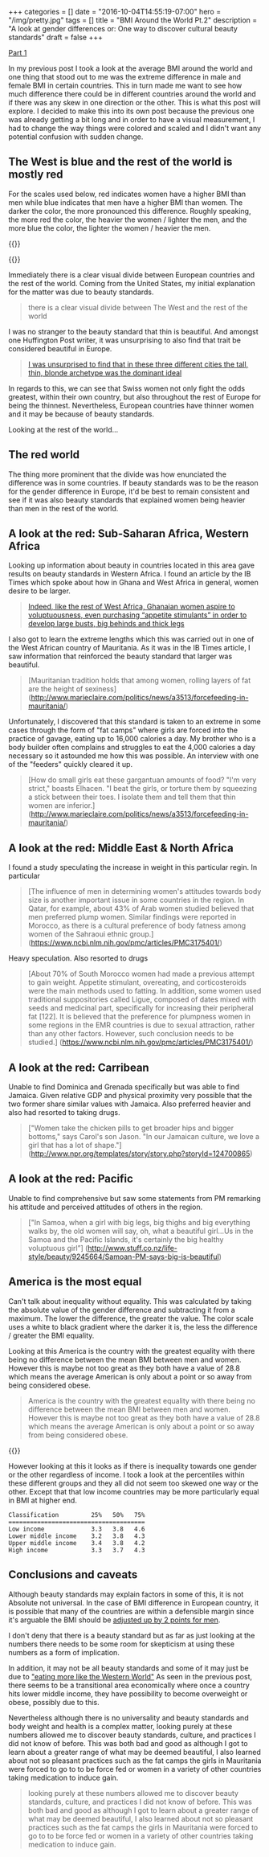 +++
categories = []
date = "2016-10-04T14:55:19-07:00"
hero = "/img/pretty.jpg"
tags = []
title = "BMI Around the World Pt.2"
description = "A look at gender differences or: One way to discover cultural beauty standards"
draft = false
+++

[Part 1](/blog/world-bmi-pt1)

In my previous post I took a look at the average BMI around the world and one thing
that stood out to me was the extreme difference in male and female BMI in certain
countries. This in turn made me want to see how much difference there could be in
different countries around the world and if there was any skew in one direction or
the other. This is what this post will explore. I decided to make this into its
own post because the previous one was already getting a bit long and in order to
have a visual measurement, I had to change the way things were colored and scaled
and I didn't want any potential confusion with sudden change.

## The West is blue and the rest of the world is mostly red

For the scales used below, red indicates women have a higher BMI than men while
blue indicates that men have a higher BMI than women. The darker the color, the
more pronounced this difference. Roughly speaking, the more red the color, the heavier
the women / lighter the men, and the more blue the color, the lighter the women /
heavier the men.

{{<highchartsMapBMI2 src="/charts/bmi.json" id="bmi-world-map" title="Mean BMI Difference By Country 2014">}}

{{<highchartsTreeBMI2 src="/charts/bmi.json" metasrc="/charts/worldbank2014m.json" id="bmi-wb-region" grouping="wbRegion" title="Mean BMI Difference By World Bank Region">}}

Immediately there is a clear visual divide between European countries and the rest of the
world. Coming from the United States, my initial explanation for the matter was
due to beauty standards.

>there is a clear visual divide between The West and the rest of the world

I was no stranger to the beauty standard that thin is beautiful. And amongst one
Huffington Post writer, it was unsurprising to also find that trait be considered
beautiful in Europe.

>[I was unsurprised to find that in these three different cities the tall, thin, blonde archetype was the dominant ideal](http://www.huffingtonpost.com/antonia-opiah/how-women-in-europe-define-beauty_b_8206644.html)

In regards to this, we can see that Swiss women not only fight the odds greatest,
within their own country, but also throughout the rest of Europe for being the
thinnest. Nevertheless, European countries have thinner women and it may be because
of beauty standards.

Looking at the rest of the world...

## The red world

The thing more prominent that the divide was how enunciated the difference was in
some countries. If beauty standards was to be the reason for the gender difference
in Europe, it'd be best to remain consistent and see if it was also beauty standards
that explained women being heavier than men in the rest of the world.

## A look at the red: Sub-Saharan Africa, Western Africa

Looking up information about beauty in countries located in this area gave results
on beauty standards in Western Africa. I found an article by the IB Times which
spoke about how in Ghana and West Africa in general, women desire to be larger.

>[Indeed, like the rest of West Africa, Ghanaian women aspire to voluptuousness, even purchasing “appetite stimulants” in order to develop large busts, big behinds and thick legs](http://www.ibtimes.com/fat-land-western-standards-beauty-clash-west-african-notions-843573)

I also got to learn the extreme lengths which this was carried out in one of the
West African country of Mauritania. As it was in the IB Times article, I saw
information that reinforced the beauty standard that larger was beautiful.

>[Mauritanian tradition holds that among women, rolling layers of fat are the height of sexiness]
(http://www.marieclaire.com/politics/news/a3513/forcefeeding-in-mauritania/)

Unfortunately, I discovered that this standard is taken to an extreme in some cases
through the form of "fat camps" where girls are forced into the practice of
gavage, eating up to 16,000 calories a day. My brother who is a body builder
often complains and struggles to eat the 4,000 calories a day necessary so it
astounded me how this was possible. An interview with one of the "feeders"
quickly cleared it up.

>[How do small girls eat these gargantuan amounts of food? "I'm very strict,"
boasts Elhacen. "I beat the girls, or torture them by squeezing a stick between
their toes. I isolate them and tell them that thin women are inferior.]
(http://www.marieclaire.com/politics/news/a3513/forcefeeding-in-mauritania/)

## A look at the red: Middle East & North Africa

I found a study speculating the increase in weight in this particular regin. In
particular

>[The influence of men in determining women's attitudes towards body size is
another important issue in some countries in the region. In Qatar, for example,
about 43% of Arab women studied believed that men preferred plump women.
Similar findings were reported in Morocco, as there is a cultural preference of
body fatness among women of the Sahraoui ethnic group.]
(https://www.ncbi.nlm.nih.gov/pmc/articles/PMC3175401/)

Heavy speculation. Also resorted to drugs

>[About 70% of South Morocco women had made a previous attempt to gain weight.
Appetite stimulant, overeating, and corticosteroids were the main methods used
to fatting. In addition, some women used traditional suppositories called Ligue,
composed of dates mixed with seeds and medicinal part, specifically for increasing
their peripheral fat [122]. It is believed that the preference for plumpness women
in some regions in the EMR countries is due to sexual attraction, rather than
any other factors. However, such conclusion needs to be studied.]
(https://www.ncbi.nlm.nih.gov/pmc/articles/PMC3175401/)

## A look at the red: Carribean

Unable to find Dominica and Grenada specifically but was able to find Jamaica. Given
relative GDP and physical proximity very possible that the two former share similar
values with Jamaica. Also preferred heavier and also had resorted to taking drugs.

>["Women take the chicken pills to get broader hips and bigger bottoms," says
Carol's son Jason. "In our Jamaican culture, we love a girl that has a lot of shape."]
(http://www.npr.org/templates/story/story.php?storyId=124700865)

## A look at the red: Pacific

Unable to find comprehensive but saw some statements from PM remarking his
attitude and perceived attitudes of others in the region.

>["In Samoa, when a girl with big legs, big thighs and big everything walks by,
the old women will say, oh, what a beautiful girl...Us in the Samoa and the
Pacific Islands, it's certainly the big healthy voluptuous girl”]
(http://www.stuff.co.nz/life-style/beauty/9245664/Samoan-PM-says-big-is-beautiful)

## America is the most equal

Can't talk about inequality without equality. This was calculated by taking
the absolute value of the gender difference and subtracting it from a maximum.
The lower the difference, the greater the value. The color scale uses a white to
black gradient where the darker it is, the less the difference / greater the BMI
equality.

Looking at this America is the country with the greatest equality with there being
no difference between the mean BMI between men and women. However this is maybe not
too great as they both have a value of 28.8 which means the average American is
only about a point or so away from being considered obese.

>America is the country with the greatest equality with there being
no difference between the mean BMI between men and women. However this is maybe not
too great as they both have a value of 28.8 which means the average American is
only about a point or so away from being considered obese.

{{<highchartsTreeBMI3 src="/charts/bmi.json" metasrc="/charts/worldbank2014m.json" id="bmi-wb-income-eq" grouping="income" title="Mean BMI Equality By World Bank Income Group">}}

However looking at this it looks as if there is inequality towards one gender or the
other regardless of income. I took a look at the percentiles within these different
groups and they all did not seem too skewed one way or the other. Except that that
low income countries may be more particularly equal in BMI at higher end.

```
Classification         25%   50%   75%
======================================
Low income             3.3   3.8   4.6
Lower middle income    3.2   3.8   4.3
Upper middle income    3.4   3.8   4.2
High income            3.3   3.7   4.3
```

## Conclusions and caveats

Although beauty standards may explain factors in some of this, it is not Absolute
not universal. In the case of BMI difference in European country, it is possible
that many of the countries are within a defensible margin since it's arguable
the BMI should be [adjusted up by 2 points for men](http://halls.md/bmi-difference-men-women/).

I don't deny that there is a beauty standard but as far as just looking at the
numbers there needs to be some room for skepticism at using these numbers as a form
of implication.

In addition, it may not be all beauty standards and some of it may just be due to
["eating more like the Western World"](http://www.iol.co.za/lifestyle/big-is-beautiful-say-fat-south-africans-1412306)
As seen in the previous post, there seems to be a transitional area economically
where once a country hits lower middle income, they have possibility to become
overweight or obese, possibly due to this.

Nevertheless although there is no universality and beauty standards and body weight
and health is a complex matter, looking purely at these numbers allowed me to
discover beauty standards, culture, and practices I did not know of before. This
was both bad and good as although I got to learn about a greater range of what may
be deemed beautiful, I also learned about not so pleasant practices such as the
fat camps the girls in Mauritania were forced to go to to be force fed or women
in a variety of other countries taking medication to induce gain.

>looking purely at these numbers allowed me to
discover beauty standards, culture, and practices I did not know of before. This
was both bad and good as although I got to learn about a greater range of what may
be deemed beautiful, I also learned about not so pleasant practices such as the
fat camps the girls in Mauritania were forced to go to to be force fed or women
in a variety of other countries taking medication to induce gain.

<!-- {{<highchartsTreeBMI2 src="/charts/bmi.json" metasrc="/charts/worldbank2014m.json" id="bmi-wb-income" grouping="income" title="Mean BMI Difference By World Bank Income Group">}} -->
